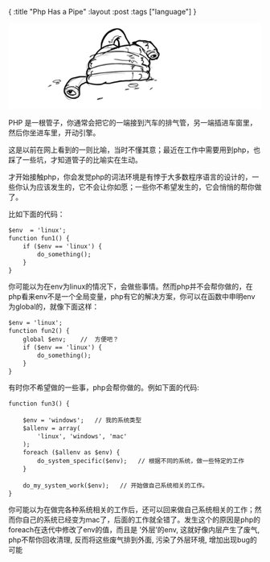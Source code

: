 {
:title "Php Has a Pipe"
:layout :post
:tags ["language"]
}

<img src="https://github.com/wlisper/myblog/blob/master/resources/templates/img/php-pipe.png?raw=true" alt=""/>

PHP 是一根管子，你通常会把它的一端接到汽车的排气管，另一端插进车窗里，然后你坐进车里，开动引擎。

这是以前在网上看到的一则比喻，当时不懂其意；最近在工作中需要用到php，也踩了一些坑，才知道管子的比喻实在生动。

才开始接触php，你会发觉php的词法环境是有悖于大多数程序语言的设计的，一些你认为应该发生的，它不会让你如愿；一些你不希望发生的，它会悄悄的帮你做了。

比如下面的代码：

    $env  = 'linux';
    function fun1() {
        if ($env == 'linux') {
            do_something();
        }
    }

你可能以为在env为linux的情况下，会做些事情。然而php并不会帮你做的，在php看来env不是一个全局变量，php有它的解决方案，你可以在函数中申明env为global的，就像下面这样：

    $env = 'linux';
    function fun2() {
        global $env;    //  方便吧？
        if ($env == 'linux') {
            do_something();
        }
    }

有时你不希望做的一些事，php会帮你做的。例如下面的代码:

    function fun3() {
    
        $env = 'windows';   // 我的系统类型
        $allenv = array(
            'linux', 'windows', 'mac'
        );
        foreach ($allenv as $env) {
            do_system_specific($env);   // 根据不同的系统，做一些特定的工作
        }
    
        do_my_system_work($env);   // 开始做自己系统相关的工作。
    }

你可能以为在做完各种系统相关的工作后，还可以回来做自己系统相关的工作；然而你自己的系统已经变为mac了，后面的工作就全错了。发生这个的原因是php的foreach在迭代中修改了env的值，而且是
'外层’的env, 这就好像内层产生了废气, php不帮你回收清理, 反而将这些废气排到外面, 污染了外层环境, 增加出现bug的可能

